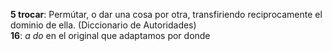 **5 trocar**: Permútar, o dar una cosa por otra, transfiriendo reciprocamente el dominio de ella. (Diccionario de Autoridades)  
**16**: _a do_ en el original que adaptamos por donde
